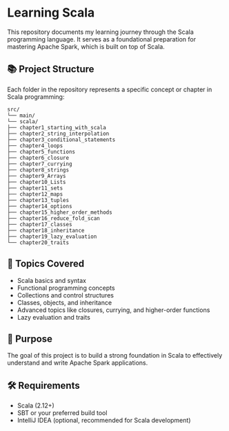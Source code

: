 # Learning Scala

This repository documents my learning journey through the Scala programming language. It serves as a foundational preparation for mastering Apache Spark, which is built on top of Scala.

## 📚 Project Structure

Each folder in the repository represents a specific concept or chapter in Scala programming:

```
src/
└── main/
└── scala/
├── chapter1_starting_with_scala
├── chapter2_string_interpolation
├── chapter3_conditional_statements
├── chapter4_loops
├── chapter5_functions
├── chapter6_closure
├── chapter7_currying
├── chapter8_strings
├── chapter9_Arrays
├── chapter10_Lists
├── chapter11_sets
├── chapter12_maps
├── chapter13_tuples
├── chapter14_options
├── chapter15_higher_order_methods
├── chapter16_reduce_fold_scan
├── chapter17_classes
├── chapter18_inheritance
├── chapter19_lazy_evaluation
└── chapter20_traits
```

## 🧠 Topics Covered

- Scala basics and syntax
- Functional programming concepts
- Collections and control structures
- Classes, objects, and inheritance
- Advanced topics like closures, currying, and higher-order functions
- Lazy evaluation and traits

## 🚀 Purpose

The goal of this project is to build a strong foundation in Scala to effectively understand and write Apache Spark applications.

## 🛠 Requirements

- Scala (2.12+)
- SBT or your preferred build tool
- IntelliJ IDEA (optional, recommended for Scala development)
